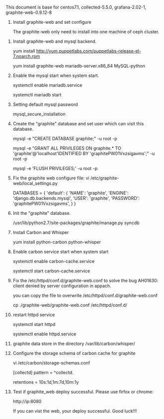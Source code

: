 This document is base for centos7.1, collected-5.5.0, grafana-2.02-1, graphite-web-0.9.12-8 


1. Install graphite-web and set configure

   The graphite-web only need to install into one machine of ceph cluster.

  1) Install graphite-web and mysql backend.
    
     yum install http://yum.puppetlabs.com/puppetlabs-release-el-7.noarch.rpm
  
     yum install graphite-web mariadb-server.x86_64  MySQL-python 

  2) Enable the mysql start when system start.
    
     systemctl enable mariadb.service

     systemctl  mariadb start

  3) Setting default mysql password
     
     mysql_secure_installation

  4) Create the "graphite" database and set user which can visit this database.
  
     mysql -e "CREATE DATABASE graphite;" -u root -p

     mysql -e "GRANT ALL PRIVILEGES ON graphite.* TO 'graphite'@'localhost'IDENTIFIED BY 'graphitePW01Vxzsigavms';" -u root -p

     mysql -e 'FLUSH PRIVILEGES;' -u root -p
  
  5) Fix the graphite web configure file:
     vi /etc/graphite-web/local_settings.py

      DATABASES = { 
      'default': {
      'NAME': 'graphite',
      'ENGINE': 'django.db.backends.mysql',
      'USER': 'graphite',
      'PASSWORD': 'graphitePW01Vxzsigavms',
     }
    }
  
  6) Init the "graphite" database.
     
     /usr/lib/python2.7/site-packages/graphite/manage.py syncdb

  7) Install Carbon and Whisper
     
     yum install python-carbon python-whisper

  8) Enable carbon service start when system start
     
     systemctl enable carbon-cache.service

     systemctl start  carbon-cache.service

  9) Fix the /etc/httpd/conf.d/graphite-web.conf to solve the bug AH01630: client denied by server configuration in appach.
     
     you can copy the file to overwrite /etc/httpd/conf.d/graphite-web.conf
     
     cp ./graphite-web/graphite-web.conf /etc/httpd/conf.d/

  10) restart httpd service
     
      systemctl start httpd
 
      systemctl enable httpd.service

  11) graphite data store in the directory /var/lib/carbon/whisper/

  12) Configure the storage schema of carbon cache for graphite 

      vi /etc/carbon/storage-schemas.conf

      [collectd]
      pattern = ^collectd\.

      retentions = 10s:1d,1m:7d,10m:1y

  13) Test if graphite_web deploy successful. Please use firfox or chrome:
      
      http://ip:8080
       
      If you can vist the web, your deploy successful. Good luck!!!

